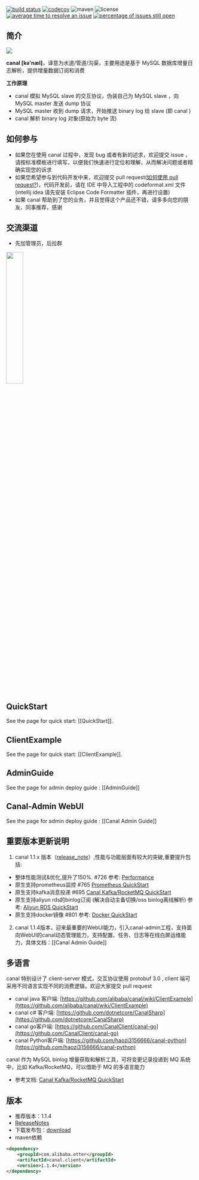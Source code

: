 [![build status](https://travis-ci.com/alibaba/canal.svg?branch=master)](https://travis-ci.com/alibaba/canal)
[![codecov](https://codecov.io/gh/alibaba/canal/branch/master/graph/badge.svg)](https://codecov.io/gh/alibaba/canal)
![maven](https://img.shields.io/maven-central/v/com.alibaba.otter/canal.svg)
![license](https://img.shields.io/github/license/alibaba/canal.svg)
[![average time to resolve an issue](http://isitmaintained.com/badge/resolution/alibaba/canal.svg)](http://isitmaintained.com/project/alibaba/canal "average time to resolve an issue")
[![percentage of issues still open](http://isitmaintained.com/badge/open/alibaba/canal.svg)](http://isitmaintained.com/project/alibaba/canal "percentage of issues still open")

## 简介

![](https://img-blog.csdnimg.cn/20191104101735947.png)

**canal [kə'næl]**，译意为水道/管道/沟渠，主要用途是基于 MySQL 数据库增量日志解析，提供增量数据订阅和消费

**工作原理**
- canal 模拟 MySQL slave 的交互协议，伪装自己为 MySQL slave ，向 MySQL master 发送 dump 协议
- MySQL master 收到 dump 请求，开始推送 binary log 给 slave (即 canal )
- canal 解析 binary log 对象(原始为 byte 流)

## 如何参与

- 如果您在使用 canal 过程中，发现 bug 或者有新的述求，欢迎提交 issue ，请按标准模板进行填写，以便我们快速进行定位和理解，从而解决问题或者精确实现您的诉求
- 如果您希望参与到代码开发中来，欢迎提交 pull request([如何使用 pull request?](https://help.github.com/articles/using-pull-requests))，代码开发前，请在 IDE 中导入工程中的 codeformat.xml 文件 (intellij idea 请先安装 Eclipse Code Formatter 插件，再进行设置)
- 如果 canal 帮助到了您的业务，并且觉得这个产品还不错，请多多向您的朋友、同事推荐，感谢

## 交流渠道

- 先加管理员，后拉群
<img src="https://canalopensource.oss-cn-hangzhou.aliyuncs.com/system2.jpeg" height="30%" width="30%"/>

## QuickStart 
See the page for quick start: [[QuickStart]].

## ClientExample
See the page for quick start: [[ClientExample]].

## AdminGuide
See the page for admin deploy guide : [[AdminGuide]]

## Canal-Admin WebUI

See the page for admin deploy guide : [[Canal Admin Guide]]

## 重要版本更新说明

1. canal 1.1.x 版本（[release_note](https://github.com/alibaba/canal/releases)）,性能与功能层面有较大的突破,重要提升包括:

- 整体性能测试&优化,提升了150%. #726 参考: [Performance](https://github.com/alibaba/canal/wiki/Performance)
- 原生支持prometheus监控 #765 [Prometheus QuickStart](https://github.com/alibaba/canal/wiki/Prometheus-QuickStart)
- 原生支持kafka消息投递 #695 [Canal Kafka/RocketMQ QuickStart](https://github.com/alibaba/canal/wiki/Canal-Kafka-RocketMQ-QuickStart)
- 原生支持aliyun rds的binlog订阅 (解决自动主备切换/oss binlog离线解析) 参考: [Aliyun RDS QuickStart](https://github.com/alibaba/canal/wiki/aliyun-RDS-QuickStart)
- 原生支持docker镜像 #801 参考: [Docker QuickStart](https://github.com/alibaba/canal/wiki/Docker-QuickStart)

2. canal 1.1.4版本，迎来最重要的WebUI能力，引入canal-admin工程，支持面向WebUI的canal动态管理能力，支持配置、任务、日志等在线白屏运维能力，具体文档：[[Canal Admin Guide]]

## 多语言

canal 特别设计了 client-server 模式，交互协议使用 protobuf 3.0 , client 端可采用不同语言实现不同的消费逻辑，欢迎大家提交 pull request 
  
- canal java 客户端: [https://github.com/alibaba/canal/wiki/ClientExample](https://github.com/alibaba/canal/wiki/ClientExample)
- canal c# 客户端: [https://github.com/dotnetcore/CanalSharp](https://github.com/dotnetcore/CanalSharp)
- canal go客户端: [https://github.com/CanalClient/canal-go](https://github.com/CanalClient/canal-go)
- canal Python客户端: [https://github.com/haozi3156666/canal-python](https://github.com/haozi3156666/canal-python)
  
canal 作为 MySQL binlog 增量获取和解析工具，可将变更记录投递到 MQ 系统中，比如 Kafka/RocketMQ，可以借助于 MQ 的多语言能力 

- 参考文档: [Canal Kafka/RocketMQ QuickStart](https://github.com/alibaba/canal/wiki/Canal-Kafka-RocketMQ-QuickStart)

## 版本

- 推荐版本：1.1.4
- [ReleaseNotes](http://alibaba.github.io/canal/release.html)
- 下载发布包：[download](https://github.com/alibaba/canal/releases)
- maven依赖 
 
```xml
<dependency>
    <groupId>com.alibaba.otter</groupId>
    <artifactId>canal.client</artifactId>
    <version>1.1.4</version>
</dependency>
```
